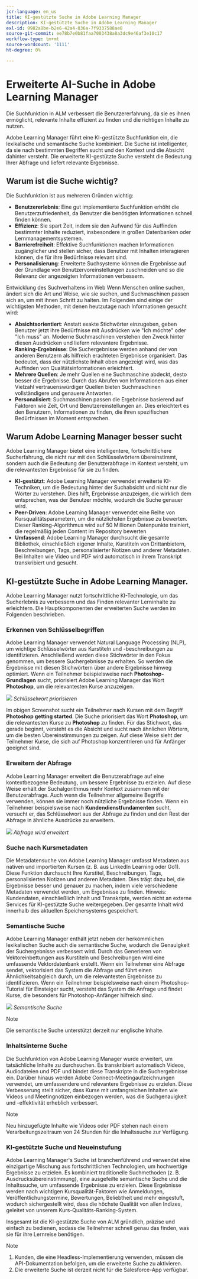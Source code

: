 ```yaml
---
jcr-language: en_us
title: KI-gestützte Suche in Adobe Learning Manager
description: KI-gestützte Suche in Adobe Learning Manager
exl-id: 9982a8be-b2e6-42a4-836a-7f9337588ae8
source-git-commit: ee78b7e0b81faa7003438a8a3dc9e46af3e10c17
workflow-type: tm+mt
source-wordcount: '1111'
ht-degree: 0%

---
```


# Erweiterte AI-Suche in Adobe Learning Manager

Die Suchfunktion in ALM verbessert die Benutzererfahrung, da sie es ihnen ermöglicht, relevante Inhalte effizient zu finden und die richtigen Inhalte zu nutzen.

Adobe Learning Manager führt eine KI-gestützte Suchfunktion ein, die lexikalische und semantische Suche kombiniert. Die Suche ist intelligenter, da sie nach bestimmten Begriffen sucht und den Kontext und die Absicht dahinter versteht. Die erweiterte KI-gestützte Suche versteht die Bedeutung Ihrer Abfrage und liefert relevante Ergebnisse.

## Warum ist die Suche wichtig?

Die Suchfunktion ist aus mehreren Gründen wichtig:

* **Benutzererlebnis**: Eine gut implementierte Suchfunktion erhöht die Benutzerzufriedenheit, da Benutzer die benötigten Informationen schnell finden können.
* **Effizienz**: Sie spart Zeit, indem sie den Aufwand für das Auffinden bestimmter Inhalte reduziert, insbesondere in großen Datenbanken oder Lernmanagementsystemen.
* **Barrierefreiheit**: Effektive Suchfunktionen machen Informationen zugänglicher und stellen sicher, dass Benutzer mit Inhalten interagieren können, die für ihre Bedürfnisse relevant sind.
* **Personalisierung**: Erweiterte Suchsysteme können die Ergebnisse auf der Grundlage von Benutzervoreinstellungen zuschneiden und so die Relevanz der angezeigten Informationen verbessern.

Entwicklung des Suchverhaltens im Web
Wenn Menschen online suchen, ändert sich die Art und Weise, wie sie suchen, und Suchmaschinen passen sich an, um mit ihnen Schritt zu halten. Im Folgenden sind einige der wichtigsten Methoden, mit denen heutzutage nach Informationen gesucht wird:

* **Absichtsorientiert**: Anstatt exakte Stichwörter einzugeben, geben Benutzer jetzt ihre Bedürfnisse mit Ausdrücken wie &quot;Ich möchte&quot; oder &quot;Ich muss&quot; an. Moderne Suchmaschinen verstehen den Zweck hinter diesen Ausdrücken und liefern relevantere Ergebnisse.
* **Ranking-Ergebnisse**: Die Suchergebnisse werden anhand der von anderen Benutzern als hilfreich erachteten Ergebnisse organisiert. Das bedeutet, dass der nützlichste Inhalt oben angezeigt wird, was das Auffinden von Qualitätsinformationen erleichtert.
* **Mehrere Quellen**: Je mehr Quellen eine Suchmaschine abdeckt, desto besser die Ergebnisse. Durch das Abrufen von Informationen aus einer Vielzahl vertrauenswürdiger Quellen bieten Suchmaschinen vollständigere und genauere Antworten.
* **Personalisiert**: Suchmaschinen passen die Ergebnisse basierend auf Faktoren wie Zeit, Ort und Benutzereinstellungen an. Dies erleichtert es den Benutzern, Informationen zu finden, die ihren spezifischen Bedürfnissen im Moment entsprechen.

## Warum Adobe Learning Manager besser sucht

Adobe Learning Manager bietet eine intelligentere, fortschrittlichere Sucherfahrung, die nicht nur mit den Schlüsselwörtern übereinstimmt, sondern auch die Bedeutung der Benutzerabfrage im Kontext versteht, um die relevantesten Ergebnisse für sie zu finden.

* **KI-gestützt**: Adobe Learning Manager verwendet erweiterte KI-Techniken, um die Bedeutung hinter der Suchabsicht und nicht nur die Wörter zu verstehen. Dies hilft, Ergebnisse anzuzeigen, die wirklich dem entsprechen, was der Benutzer möchte, wodurch die Suche genauer wird.
* **Peer-Driven**: Adobe Learning Manager verwendet eine Reihe von Kursqualitätsparametern, um die nützlichsten Ergebnisse zu bewerten. Dieser Ranking-Algorithmus wird auf 50 Millionen Datenpunkte trainiert, die regelmäßig jeden Content im Repository bewerten
* **Umfassend**: Adobe Learning Manager durchsucht die gesamte Bibliothek, einschließlich eigener Inhalte, Kurstiteln von Drittanbietern, Beschreibungen, Tags, personalisierter Notizen und anderer Metadaten. Bei Inhalten wie Video und PDF wird automatisch in ihrem Transkript transkribiert und gesucht.

## KI-gestützte Suche in Adobe Learning Manager.

Adobe Learning Manager nutzt fortschrittliche KI-Technologie, um das Sucherlebnis zu verbessern und das Finden relevanter Lerninhalte zu erleichtern. Die Hauptkomponenten der erweiterten Suche werden im Folgenden beschrieben.

### Erkennen von Schlüsselbegriffen

Adobe Learning Manager verwendet Natural Language Processing (NLP), um wichtige Schlüsselwörter aus Kurstiteln und -beschreibungen zu identifizieren. Anschließend werden diese Stichwörter in den Fokus genommen, um bessere Suchergebnisse zu erhalten. So werden die Ergebnisse mit diesen Stichwörtern über andere Ergebnisse hinweg optimiert. Wenn ein Teilnehmer beispielsweise nach **Photoshop-Grundlagen** sucht, priorisiert Adobe Learning Manager das Wort **Photoshop**, um die relevantesten Kurse anzuzeigen.

![](assets/search-2.png)
_Schlüsselwort priorisieren_

Im obigen Screenshot sucht ein Teilnehmer nach Kursen mit dem Begriff **Photoshop getting started**. Die Suche priorisiert das Wort **Photoshop**, um die relevantesten Kurse zu **Photoshop** zu finden. Für das Stichwort, das gerade beginnt, versteht es die Absicht und sucht nach ähnlichen Wörtern, um die besten Übereinstimmungen zu zeigen. Auf diese Weise sieht der Teilnehmer Kurse, die sich auf Photoshop konzentrieren und für Anfänger geeignet sind.

### Erweitern der Abfrage

Adobe Learning Manager erweitert die Benutzerabfrage auf eine kontextbezogene Bedeutung, um bessere Ergebnisse zu erzielen. Auf diese Weise erhält der Suchalgorithmus mehr Kontext zusammen mit der Benutzerabfrage. Auch wenn die Teilnehmer allgemeine Begriffe verwenden, können sie immer noch nützliche Ergebnisse finden. Wenn ein Teilnehmer beispielsweise nach **Kundendienstfundamenten** sucht, versucht er, das Schlüsselwort aus der Abfrage zu finden und den Rest der Abfrage in ähnliche Ausdrücke zu erweitern.

![](assets/search-1.png)
_Abfrage wird erweitert_

### Suche nach Kursmetadaten

Die Metadatensuche von Adobe Learning Manager umfasst Metadaten aus nativen und importierten Kursen (z. B. aus LinkedIn Learning oder Go1). Diese Funktion durchsucht Ihre Kurstitel, Beschreibungen, Tags, personalisierten Notizen und anderen Metadaten. Dies trägt dazu bei, die Ergebnisse besser und genauer zu machen, indem viele verschiedene Metadaten verwendet werden, um Ergebnisse zu finden.
Hinweis: Kundendaten, einschließlich Inhalt und Transkripte, werden nicht an externe Services für KI-gestützte Suche weitergegeben. Der gesamte Inhalt wird innerhalb des aktuellen Speichersystems gespeichert.

### Semantische Suche

Adobe Learning Manager enthält jetzt neben der herkömmlichen lexikalischen Suche auch die semantische Suche, wodurch die Genauigkeit der Suchergebnisse verbessert wird. Durch das Generieren von Vektoreinbettungen aus Kurstiteln und Beschreibungen wird eine umfassende Vektordatenbank erstellt. Wenn ein Teilnehmer eine Abfrage sendet, vektorisiert das System die Abfrage und führt einen Ähnlichkeitsabgleich durch, um die relevantesten Ergebnisse zu identifizieren. Wenn ein Teilnehmer beispielsweise nach einem Photoshop-Tutorial für Einsteiger sucht, versteht das System die Anfrage und findet Kurse, die besonders für Photoshop-Anfänger hilfreich sind.

![](assets/semantic-search.png)
_Semantische Suche_

>[!NOTE]
>
>Die semantische Suche unterstützt derzeit nur englische Inhalte.

### Inhaltsinterne Suche

Die Suchfunktion von Adobe Learning Manager wurde erweitert, um tatsächliche Inhalte zu durchsuchen. Es transkribiert automatisch Videos, Audiodateien und PDF und bindet diese Transkripte in die Suchergebnisse ein. Darüber hinaus werden Adobe Connect-Meetingaufzeichnungen verwendet, um umfassendere und relevantere Ergebnisse zu erzielen. Diese Verbesserung stellt sicher, dass Kurse mit umfangreichen Inhalten wie Videos und Meetingnotizen einbezogen werden, was die Suchgenauigkeit und -effektivität erheblich verbessert.

>[!NOTE]
>
>Neu hinzugefügte Inhalte wie Videos oder PDF stehen nach einem Verarbeitungszeitraum von 24 Stunden für die Inhaltssuche zur Verfügung.

### KI-gestützte Suche und Neueinstufung

Adobe Learning Manager&#39;s Suche ist branchenführend und verwendet eine einzigartige Mischung aus fortschrittlichen Technologien, um hochwertige Ergebnisse zu erzielen. Es kombiniert traditionelle Suchmethoden (z. B. Ausdrucksübereinstimmung), eine ausgefeilte semantische Suche und die Inhaltssuche, um umfassende Ergebnisse zu erzielen. Diese Ergebnisse werden nach wichtigen Kursqualität-Faktoren wie Anmeldungen, Veröffentlichungstermine, Bewertungen, Beliebtheit und mehr eingestuft, wodurch sichergestellt wird, dass die höchste Qualität von allen Indizes, geleitet von unserem Kurs-Qualitäts-Ranking-System.

Insgesamt ist die KI-gestützte Suche von ALM gründlich, präzise und einfach zu bedienen, sodass die Teilnehmer schnell genau das finden, was sie für ihre Lernreise benötigen.


>[!NOTE]
>
>1. Kunden, die eine Headless-Implementierung verwenden, müssen die API-Dokumentation befolgen, um die erweiterte Suche zu aktivieren.
>2. Die erweiterte Suche ist derzeit nicht für die Salesforce-App verfügbar.
